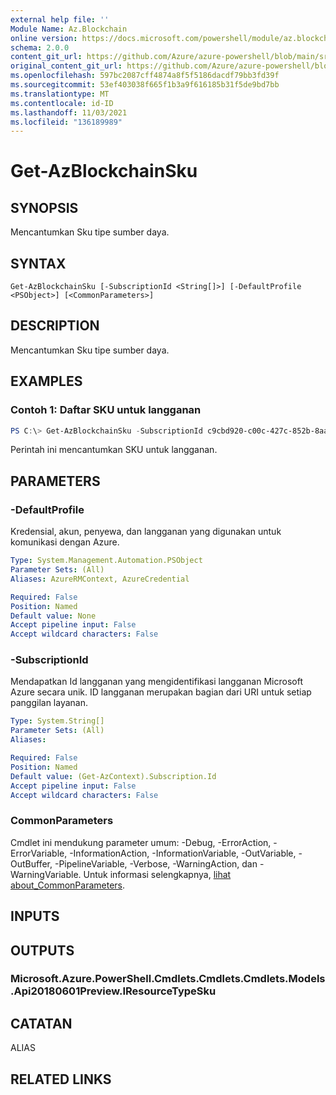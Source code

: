 ```yaml
---
external help file: ''
Module Name: Az.Blockchain
online version: https://docs.microsoft.com/powershell/module/az.blockchain/get-azblockchainsku
schema: 2.0.0
content_git_url: https://github.com/Azure/azure-powershell/blob/main/src/Blockchain/help/Get-AzBlockchainSku.md
original_content_git_url: https://github.com/Azure/azure-powershell/blob/main/src/Blockchain/help/Get-AzBlockchainSku.md
ms.openlocfilehash: 597bc2087cff4874a8f5f5186dacdf79bb3fd39f
ms.sourcegitcommit: 53ef403038f665f1b3a9f616185b31f5de9bd7bb
ms.translationtype: MT
ms.contentlocale: id-ID
ms.lasthandoff: 11/03/2021
ms.locfileid: "136189989"
---
```

# Get-AzBlockchainSku

## SYNOPSIS
Mencantumkan Sku tipe sumber daya.

## SYNTAX

```
Get-AzBlockchainSku [-SubscriptionId <String[]>] [-DefaultProfile <PSObject>] [<CommonParameters>]
```

## DESCRIPTION
Mencantumkan Sku tipe sumber daya.

## EXAMPLES

### Contoh 1: Daftar SKU untuk langganan
```powershell
PS C:\> Get-AzBlockchainSku -SubscriptionId c9cbd920-c00c-427c-852b-8aaf38badaeb

```

Perintah ini mencantumkan SKU untuk langganan.

## PARAMETERS

### -DefaultProfile
Kredensial, akun, penyewa, dan langganan yang digunakan untuk komunikasi dengan Azure.

```yaml
Type: System.Management.Automation.PSObject
Parameter Sets: (All)
Aliases: AzureRMContext, AzureCredential

Required: False
Position: Named
Default value: None
Accept pipeline input: False
Accept wildcard characters: False
```

### -SubscriptionId
Mendapatkan Id langganan yang mengidentifikasi langganan Microsoft Azure secara unik.
ID langganan merupakan bagian dari URI untuk setiap panggilan layanan.

```yaml
Type: System.String[]
Parameter Sets: (All)
Aliases:

Required: False
Position: Named
Default value: (Get-AzContext).Subscription.Id
Accept pipeline input: False
Accept wildcard characters: False
```

### CommonParameters
Cmdlet ini mendukung parameter umum: -Debug, -ErrorAction, -ErrorVariable, -InformationAction, -InformationVariable, -OutVariable, -OutBuffer, -PipelineVariable, -Verbose, -WarningAction, dan -WarningVariable. Untuk informasi selengkapnya, [lihat about_CommonParameters](http://go.microsoft.com/fwlink/?LinkID=113216).

## INPUTS

## OUTPUTS

### Microsoft.Azure.PowerShell.Cmdlets.Cmdlets.Cmdlets.Models.Api20180601Preview.IResourceTypeSku

## CATATAN

ALIAS

## RELATED LINKS

